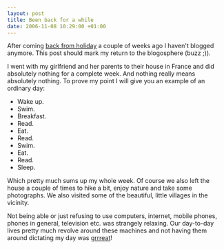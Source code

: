 ```yaml
--- 
layout: post
title: Been back for a while
date: 2006-11-08 10:29:00 +01:00
---
```


After coming [back from holiday](/2006/10/13/hooray-hooray-its-a-holi-holiday.html "Hooray Hooray, it's a Holi-Holiday") a couple of weeks ago I haven't blogged anymore. This post should mark my return to the blogosphere (buzz ;)).

I went with my girlfriend and her parents to their house in France and did absolutely nothing for a complete week. And nothing really means absolutely nothing. To prove my point I will give you an example of an ordinary day:

- Wake up.
- Swim.
- Breakfast.
- Read.
- Eat.
- Read.
- Swim.
- Eat.
- Read.
- Sleep.

Which pretty much sums up my whole week. Of course we also left the house a couple of times to hike a bit, enjoy nature and take some photographs. We also visited some of the beautiful, little villages in the vicinity.

Not being able or just refusing to use computers, internet, mobile phones, phones in general, television etc. was strangely relaxing. Our day-to-day lives pretty much revolve around these machines and not having them around dictating my day was [grrreat](http://en.wikipedia.org/wiki/Tony_the_Tiger "Tony the Tiger")!
